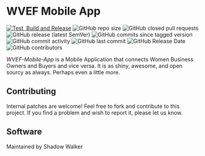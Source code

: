WVEF Mobile App
=======
[![Test, Build and Release](https://github.com/buluma/WVEF-Mobile-App/actions/workflows/android-mobile-action.yml/badge.svg)](https://github.com/buluma/WVEF-Mobile-App/actions/workflows/android-mobile-action.yml) ![GitHub repo size](https://img.shields.io/github/repo-size/buluma/WVEF-Mobile-App) ![GitHub closed pull requests](https://img.shields.io/github/issues-pr-closed-raw/buluma/WVEF-Mobile-App) ![GitHub release (latest SemVer)](https://img.shields.io/github/v/release/buluma/WVEF-Mobile-App) ![GitHub commits since tagged version](https://img.shields.io/github/commits-since/buluma/WVEF-Mobile-App/v2.5.10/master) ![GitHub commit activity](https://img.shields.io/github/commit-activity/m/buluma/WVEF-Mobile-App) ![GitHub last commit](https://img.shields.io/github/last-commit/buluma/WVEF-Mobile-App) ![GitHub Release Date](https://img.shields.io/github/release-date/buluma/WVEF-Mobile-App) ![GitHub contributors](https://img.shields.io/github/contributors/buluma/WVEF-Mobile-App)

*WVEF-Mobile-App* is a Mobile Application that connects Women Business Owners and Buyers and vice versa. It is as shiny, awesome, and open sourcy as always. Perhaps even a little more.

Contributing
------------

Internal patches are welcome! Feel free to fork and contribute to this project. If you find a problem and wish to report it, please let us know.

[ShadowNet]: buluma.co.ke

Software
-------

Maintained by Shadow Walker


